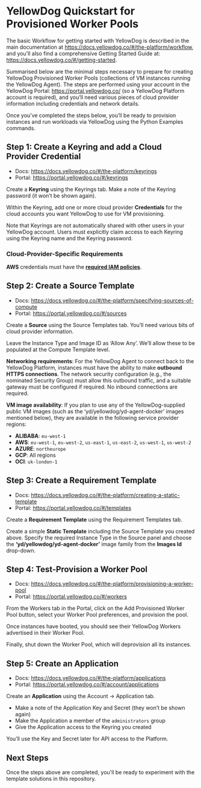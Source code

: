 # YellowDog Quickstart for Provisioned Worker Pools

The basic Workflow for getting started with YellowDog is described in the main documentation at https://docs.yellowdog.co/#/the-platform/workflow, and you'll also find a comprehensive Getting Started Guide at: https://docs.yellowdog.co/#/getting-started.
 
Summarised below are the minimal steps necessary to prepare for creating YellowDog Provisioned Worker Pools (collections of VM instances running the YellowDog Agent). The steps are performed using your account in the YellowDog Portal: https://portal.yellowdog.co/ (so a YellowDog Platform account is required), and you’ll need various pieces of cloud provider information including credentials and network details.
 
Once you’ve completed the steps below, you’ll be ready to provision instances and run workloads via YellowDog using the Python Examples commands.
 
## Step 1: Create a Keyring and add a Cloud Provider Credential
 
- Docs: https://docs.yellowdog.co/#/the-platform/keyrings
- Portal: https://portal.yellowdog.co/#/keyrings
 
Create a **Keyring** using the Keyrings tab. Make a note of the Keyring password (it won’t be shown again).

Within the Keyring, add one or more cloud provider **Credentials** for the cloud accounts you want YellowDog to use for VM provisioning.
 
Note that Keyrings are not automatically shared with other users in your YellowDog account. Users must explicitly claim access to each Keyring using the Keyring name and the Keyring password.

### Cloud-Provider-Specific Requirements

**AWS** credentials must have the **[required IAM policies](https://docs.yellowdog.co/#/knowledge-base/configuring-an-aws-account-for-use-with-yellowdog)**.
 
## Step 2: Create a Source Template
 
- Docs: https://docs.yellowdog.co/#/the-platform/specifying-sources-of-compute
- Portal: https://portal.yellowdog.co/#/sources
 
Create a **Source** using the Source Templates tab. You’ll need various bits of cloud provider information.

Leave the Instance Type and Image ID as ‘Allow Any’. We’ll allow these to be populated at the Compute Template level.

**Networking requirements**: For the YellowDog Agent to connect back to the YellowDog Platform, instances must have the ability to make **outbound HTTPS connections**. The network security configuration (e.g., the nominated Security Group) must allow this outbound traffic, and a suitable gateway must be configured if required. No inbound connections are required.

**VM image availability**: If you plan to use any of the YellowDog-supplied public VM images (such as the ‘yd/yellowdog/yd-agent-docker’ images mentioned below), they are available in the following service provider regions:

- **ALIBABA**: `eu-west-1`
- **AWS**: `eu-west-1`, `eu-west-2`, `us-east-1`, `us-east-2`, `us-west-1`, `us-west-2`
- **AZURE**: `northeurope`
- **GCP**: All regions
- **OCI**: `uk-london-1`
 
## Step 3: Create a Requirement Template
 
- Docs: https://docs.yellowdog.co/#/the-platform/creating-a-static-template
- Portal: https://portal.yellowdog.co/#/templates
 
Create a **Requirement Template** using the Requirement Templates tab.
 
Create a simple **Static Template** including the Source Template you created above. Specify the required Instance Type in the Source panel and choose the **‘yd/yellowdog/yd-agent-docker’** image family from the **Images Id** drop-down.
  
## Step 4: Test-Provision a Worker Pool
 
- Docs: https://docs.yellowdog.co/#/the-platform/provisioning-a-worker-pool
- Portal: https://portal.yellowdog.co/#/workers
 
From the Workers tab in the Portal, click on the Add Provisioned Worker Pool button, select your Worker Pool preferences, and provision the pool.

Once instances have booted, you should see their YellowDog Workers advertised in their Worker Pool.
 
Finally, shut down the Worker Pool, which will deprovision all its instances.
 
## Step 5: Create an Application
 
- Docs: https://docs.yellowdog.co/#/the-platform/applications
- Portal: https://portal.yellowdog.co/#/account/applications
 
Create an **Application** using the Account -> Application tab.
 
- Make a note of the Application Key and Secret (they won’t be shown again)
- Make the Application a member of the `administrators` group
- Give the Application access to the Keyring you created

You’ll use the Key and Secret later for API access to the Platform.

## Next Steps

Once the steps above are completed, you'll be ready to experiment with the template solutions in this repository.